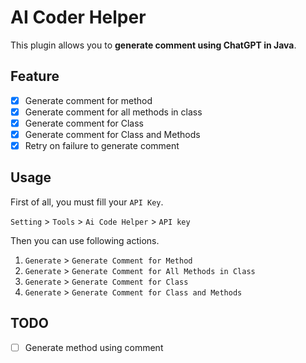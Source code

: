 # AI Coder Helper

This plugin allows you to **generate comment using ChatGPT in Java**.

## Feature

- [x] Generate comment for method
- [x] Generate comment for all methods in class
- [x] Generate comment for Class
- [x] Generate comment for Class and Methods
- [x] Retry on failure to generate comment

## Usage

First of all, you must fill your `API Key`.

`Setting` > `Tools` > `Ai Code Helper` > `API key`

Then you can use following actions.

1. `Generate` > `Generate Comment for Method`
2. `Generate` > `Generate Comment for All Methods in Class`
3. `Generate` > `Generate Comment for Class`
4. `Generate` > `Generate Comment for Class and Methods`

## TODO

- [ ] Generate method using comment
